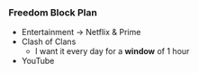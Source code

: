 ### Freedom Block Plan
- Entertainment → Netflix & Prime
- Clash of Clans
	- I want it every day for a **window** of 1 hour  
- YouTube